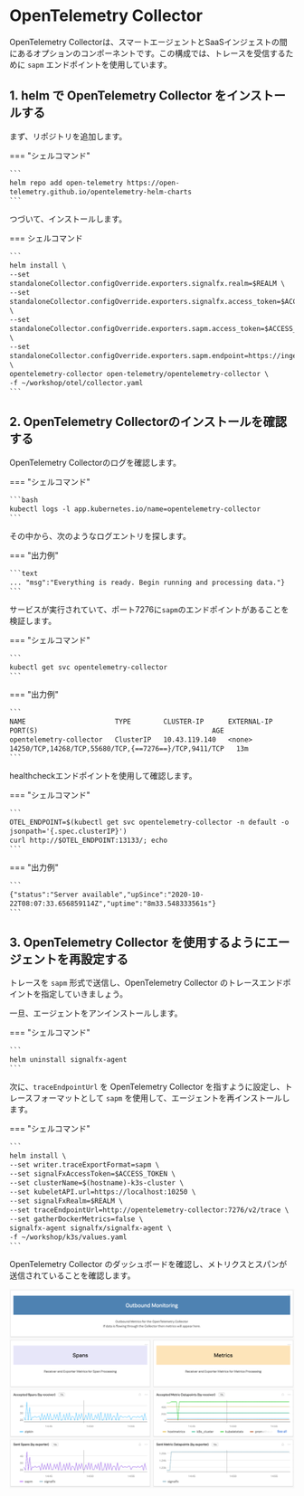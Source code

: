# OpenTelemetry Collector

OpenTelemetry Collectorは、スマートエージェントとSaaSインジェストの間にあるオプションのコンポーネントです。この構成では、トレースを受信するために `sapm` エンドポイントを使用しています。

## 1. helm で OpenTelemetry Collector をインストールする

まず、リポジトリを追加します。

=== "シェルコマンド"

    ```
    helm repo add open-telemetry https://open-telemetry.github.io/opentelemetry-helm-charts
    ```

つづいて、インストールします。

=== シェルコマンド

    ```
    helm install \
    --set standaloneCollector.configOverride.exporters.signalfx.realm=$REALM \
    --set standaloneCollector.configOverride.exporters.signalfx.access_token=$ACCESS_TOKEN \
    --set standaloneCollector.configOverride.exporters.sapm.access_token=$ACCESS_TOKEN \
    --set standaloneCollector.configOverride.exporters.sapm.endpoint=https://ingest.$REALM.signalfx.com/v2/trace \
    opentelemetry-collector open-telemetry/opentelemetry-collector \
    -f ~/workshop/otel/collector.yaml
    ```

## 2. OpenTelemetry Collectorのインストールを確認する

OpenTelemetry Collectorのログを確認します。

=== "シェルコマンド"

    ```bash
    kubectl logs -l app.kubernetes.io/name=opentelemetry-collector
    ```

その中から、次のようなログエントリを探します。

=== "出力例"

    ```text
    ... "msg":"Everything is ready. Begin running and processing data."}
    ```

サービスが実行されていて、ポート7276に`sapm`のエンドポイントがあることを検証します。

=== "シェルコマンド"

    ```
    kubectl get svc opentelemetry-collector
    ```

=== "出力例"

    ```
    NAME                      TYPE        CLUSTER-IP      EXTERNAL-IP   PORT(S)                                           AGE
    opentelemetry-collector   ClusterIP   10.43.119.140   <none>        14250/TCP,14268/TCP,55680/TCP,{==7276==}/TCP,9411/TCP   13m
    ```

healthcheckエンドポイントを使用して確認します。

=== "シェルコマンド"

    ```
    OTEL_ENDPOINT=$(kubectl get svc opentelemetry-collector -n default -o jsonpath='{.spec.clusterIP}')
    curl http://$OTEL_ENDPOINT:13133/; echo
    ```

=== "出力例"

    ```
    {"status":"Server available","upSince":"2020-10-22T08:07:33.656859114Z","uptime":"8m33.548333561s"}
    ```

## 3. OpenTelemetry Collector を使用するようにエージェントを再設定する

トレースを `sapm` 形式で送信し、OpenTelemetry Collector のトレースエンドポイントを指定していきましょう。

一旦、エージェントをアンインストールします。

=== "シェルコマンド"

    ```
    helm uninstall signalfx-agent
    ```

次に、`traceEndpointUrl` を OpenTelemetry Collector を指すように設定し、トレースフォーマットとして `sapm` を使用して、エージェントを再インストールします。

=== "シェルコマンド"

    ```
    helm install \
    --set writer.traceExportFormat=sapm \
    --set signalFxAccessToken=$ACCESS_TOKEN \
    --set clusterName=$(hostname)-k3s-cluster \
    --set kubeletAPI.url=https://localhost:10250 \
    --set signalFxRealm=$REALM \
    --set traceEndpointUrl=http://opentelemetry-collector:7276/v2/trace \
    --set gatherDockerMetrics=false \
    signalfx-agent signalfx/signalfx-agent \
    -f ~/workshop/k3s/values.yaml
    ```

OpenTelemetry Collector のダッシュボードを確認し、メトリクスとスパンが送信されていることを確認します。

![OpenTelemetry Collector dashboard](../images/apm/otel-dashboard.png)
